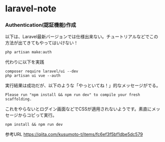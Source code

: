 # laravel-note


### Authentication(認証機能)作成

以下は、Laravel最新バージョンでは仕様出来ない。チュートリアルなどでこの方法が出てきてもやってはいけない！
```
php artisan make:auth
```

代わりに以下を実践

```
composer require laravel/ui --dev
php artisan ui vue --auth
```

実行結果は成功だが、以下のような「やっといてね！」的なメッセージがでる。
```
Please run "npm install && npm run dev" to compile your fresh scaffolding.
```
これをやらないとログイン画面などでCSSが適用されないようです。素直にメッセージからコピって実行。
```
npm install && npm run dev
```
参考URL
https://qiita.com/kusumoto-t/items/fc6ef3f5bf1dbe5dc579
